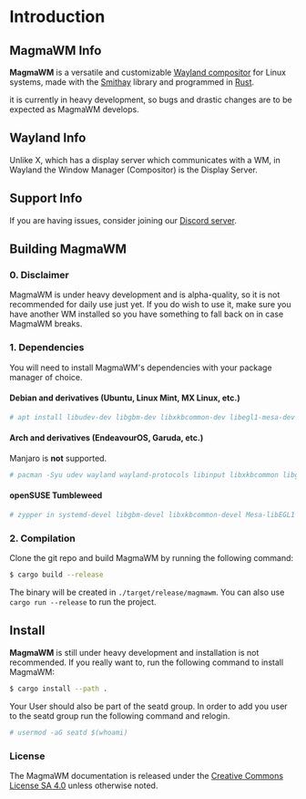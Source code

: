 # Introduction

## MagmaWM Info

**MagmaWM** is a versatile and customizable [Wayland compositor](https://wayland.freedesktop.org/) for Linux systems, made with the [Smithay](https://github.com/Smithay/smithay) library and programmed in [Rust](https://www.rust-lang.org/).

it is currently in heavy development, so bugs and drastic changes are to be expected as MagmaWM develops.

## Wayland Info
Unlike X, which has a display server which communicates with a WM, in Wayland the Window Manager (Compositor) is the Display Server.

## Support Info
If you are having issues, consider joining our [Discord server](https://discord.gg/VM8DkxaHfa).

## Building MagmaWM

### 0. Disclaimer
MagmaWM is under heavy development and is alpha-quality, so it is not recommended for daily use just yet.
If you do wish to use it, make sure you have another WM installed so you have something to fall back on in case MagmaWM breaks.

### 1. Dependencies
You will need to install MagmaWM's dependencies with your package manager of choice.

#### Debian and derivatives (Ubuntu, Linux Mint, MX Linux, etc.)
```bash
# apt install libudev-dev libgbm-dev libxkbcommon-dev libegl1-mesa-dev libwayland-dev libinput-dev libdbus-1-dev libsystemd-dev libseat-dev
```
#### Arch and derivatives (EndeavourOS, Garuda, etc.)
Manjaro is **not** supported.
```bash
# pacman -Syu udev wayland wayland-protocols libinput libxkbcommon libglvnd seatd dbus-glib mesa
```
#### openSUSE Tumbleweed
```bash
# zypper in systemd-devel libgbm-devel libxkbcommon-devel Mesa-libEGL1 wayland-devel libinput-devel libdbus-glib-1-3 seatd-devel
```

### 2. Compilation
Clone the git repo and build MagmaWM by running the following command:
```bash
$ cargo build --release
```
The binary will be created in `./target/release/magmawm`.
You can also use `cargo run --release` to run the project.
## Install
**MagmaWM** is still under heavy development and installation is not recommended.
If you really want to, run the following command to install MagmaWM: 
```bash
$ cargo install --path .
```
Your User should also be part of the seatd group.
In order to add you user to the seatd group run the following command and relogin.
```bash
# usermod -aG seatd $(whoami)
```
### License
The MagmaWM documentation is released under the [Creative Commons License SA 4.0](https://creativecommons.org/licenses/by-sa/4.0/) unless otherwise noted. 
